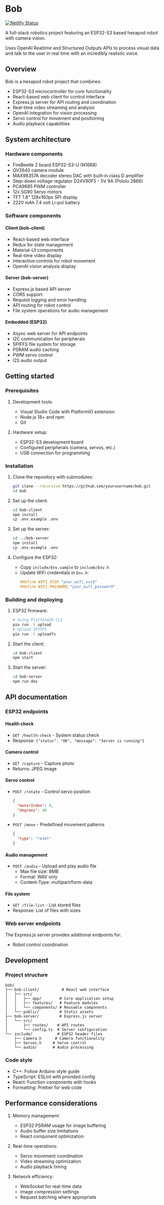 # Bob

[![Netlify Status](https://api.netlify.com/api/v1/badges/064eb119-d22e-4a70-9b0b-50c7c18712ab/deploy-status)](https://app.netlify.com/sites/bob-client/deploys)

A full-stack robotics project featuring an ESP32-S3 based hexapod robot with camera vision.

Uses OpenAI Realtime and Structured Outputs APIs to process visual data and talk to the user in real time with an incredibly realistic voice.

## Overview

Bob is a hexapod robot project that combines:

- ESP32-S3 microcontroller for core functionality
- React-based web client for control interface
- Express.js server for API routing and coordination
- Real-time video streaming and analysis
- OpenAI integration for vision processing
- Servo control for movement and positioning
- Audio playback capabilities

## System architecture

### Hardware components

- FireBeetle 2 board ESP32-S3-U (N16R8)
- OV2640 camera module
- MAX98357A decoder stereo DAC with built-in class D amplifier
- Step-down voltage regulator D24V90F5 - 5V 9A (Pololu 2866)
- PCA9685 PWM controller
- 12x SG90 Servo motors
- TFT 1.8" 128x160px SPI display
- 2220 mAh 7.4 volt Li-pol battery

### Software components

#### Client (bob-client)

- React-based web interface
- Redux for state management
- Material-UI components
- Real-time video display
- Interactive controls for robot movement
- OpenAI vision analysis display

#### Server (bob-server)

- Express.js based API server
- CORS support
- Request logging and error handling
- API routing for robot control
- File system operations for audio management

#### Embedded (ESP32)

- Async web server for API endpoints
- I2C communication for peripherals
- SPIFFS file system for storage
- PSRAM audio caching
- PWM servo control
- I2S audio output

## Getting started

### Prerequisites

1. Development tools:

   - Visual Studio Code with PlatformIO extension
   - Node.js 18+ and npm
   - Git

2. Hardware setup:
   - ESP32-S3 development board
   - Configured peripherals (camera, servos, etc.)
   - USB connection for programming

### Installation

1. Clone the repository with submodules:

   ```bash
   git clone --recursive https://github.com/yourusername/bob.git
   cd bob
   ```

2. Set up the client:

   ```bash
   cd bob-client
   npm install
   cp .env.example .env
   ```

3. Set up the server:

   ```bash
   cd ../bob-server
   npm install
   cp .env.example .env
   ```

4. Configure the ESP32:
   - Copy `include/Env.sample` to `include/Env.h`
   - Update WiFi credentials in `Env.h`:
     ```cpp
     #define WIFI_SSID "your_wifi_ssid"
     #define WIFI_PASSWORD "your_wifi_password"
     ```

### Building and deploying

1. ESP32 firmware:

   ```bash
   # Using PlatformIO CLI
   pio run -t upload
   # Upload SPIFFS
   pio run -t uploadfs
   ```

2. Start the client:

   ```bash
   cd bob-client
   npm start
   ```

3. Start the server:
   ```bash
   cd bob-server
   npm run dev
   ```

## API documentation

### ESP32 endpoints

#### Health check

- `GET /health-check` - System status check
- Response: `{"status": "OK", "message": "Server is running"}`

#### Camera control

- `GET /capture` - Capture photo
- Returns: JPEG image

#### Servo control

- `POST /rotate` - Control servo position
  ```json
  {
    "motorIndex": 0,
    "degrees": 90
  }
  ```
- `POST /move` - Predefined movement patterns
  ```json
  {
    "type": "reset"
  }
  ```

#### Audio management

- `POST /audio` - Upload and play audio file
  - Max file size: 8MB
  - Format: WAV only
  - Content-Type: multipart/form-data

#### File system

- `GET /file-list` - List stored files
- Response: List of files with sizes

### Web server endpoints

The Express.js server provides additional endpoints for:

- Robot control coordination

## Development

### Project structure

```
bob/
├── bob-client/          # React web interface
│   ├── src/
│   │   ├── app/        # Core application setup
│   │   ├── features/   # Feature modules
│   │   └── components/ # Reusable components
│   └── public/         # Static assets
├── bob-server/         # Express.js server
│   └── src/
│       ├── routes/    # API routes
│       └── config.ts  # Server configuration
└── include/           # ESP32 header files
    ├── Camera.h      # Camera functionality
    ├── Servos.h     # Servo control
    └── audio/       # Audio processing
```

### Code style

- C++: Follow Arduino style guide
- TypeScript: ESLint with provided config
- React: Function components with hooks
- Formatting: Prettier for web code

## Performance considerations

1. Memory management:

   - ESP32 PSRAM usage for image buffering
   - Audio buffer size limitations
   - React component optimization

2. Real-time operations:

   - Servo movement coordination
   - Video streaming optimization
   - Audio playback timing

3. Network efficiency:
   - WebSocket for real-time data
   - Image compression settings
   - Request batching where appropriate
